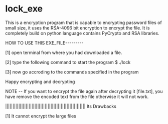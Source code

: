 # lock_exe
This is a encryption program that is capable to encrypting password files of small size, it uses the RSA-4096 bit encryption to encrypt the file. It is completely build on python language contains PyCrypto and RSA libraries.


HOW TO USE THIS EXE_FILE---------

[1] open terminal from where you had downloaded a file.

[2] type the following command to start the program
$ ./lock

[3] now go accroding to the commands specified in the program


Happy encrypting and decrypting

NOTE -- If you want to encrypt the file again after decrypting it [file.txt], you have remove the encoded text from the file otherwise it will not work.

|||||||||||||||||||||||||||||||||||||||||||||||||||||||
Its Drawbacks

[1] It cannot encrypt the large files
